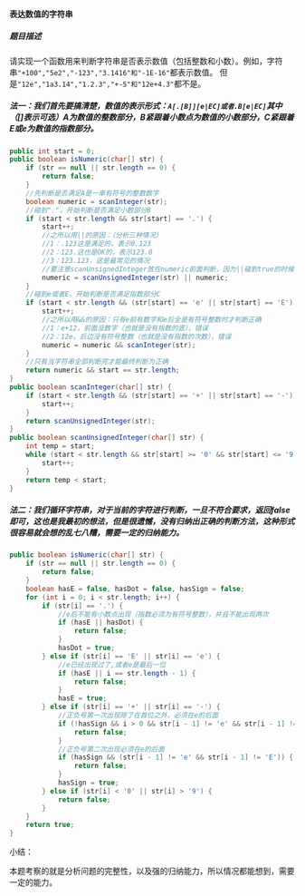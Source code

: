 #### 表达数值的字符串

##### 题目描述

请实现一个函数用来判断字符串是否表示数值（包括整数和小数）。例如，字符串`"+100","5e2","-123","3.1416"和"-1E-16"`都表示数值。 但是`"12e","1a3.14","1.2.3","+-5"和"12e+4.3"`都不是。

<!--more-->

##### 法一：我们首先要搞清楚，数值的表示形式：`A[.[B]][e|EC]或者.B[e|EC]`其中（[]表示可选）A为数值的整数部分，B紧跟着小数点为数值的小数部分，C紧跟着E或e为数值的指数部分。

```java
public int start = 0;
public boolean isNumeric(char[] str) {
    if (str == null || str.length == 0) {
        return false;
    }
    //先判断是否满足A是一串有符号的整数数字
    boolean numeric = scanInteger(str);
    //碰到"."，开始判断是否满足小数部分B
    if (start < str.length && str[start] == '.') {
        start++;
        //之所以用||的原因：（分析三种情况）
        //1：.123这是满足的，表示0.123
        //2：123.这也是OK的，表示123.0
        //3：123.123，这是最常见的情况
        //要注意scanUnsignedInteger放在numeric前面判断，因为||碰到true的时候自动断掉后边的判断
        numeric = scanUnsignedInteger(str) || numeric;
    }
    //碰到e或者E，开始判断是否满足指数部分C
    if (start < str.length && (str[start] == 'e' || str[start] == 'E')) {
        start++;
        //之所以用&&的原因：只有e前有数字和e后全是有符号整数时才判断正确
        //1：e+12，前面没数字（也就是没有指数的底），错误
        //2：12e，后边没有符号整数（也就是没有指数的次数），错误
        numeric = numeric && scanInteger(str);
    }
    //只有当字符串全部判断完才能最终判断为正确
    return numeric && start == str.length;
}
public boolean scanInteger(char[] str) {
    if (start < str.length && (str[start] == '+' || str[start] == '-')) {
        start++;
    }
    return scanUnsignedInteger(str);
}
public boolean scanUnsignedInteger(char[] str) {
    int temp = start;
    while (start < str.length && str[start] >= '0' && str[start] <= '9') {
        start++;
    }
    return temp < start;
}
```

##### 法二：我们循环字符串，对于当前的字符进行判断，一旦不符合要求，返回false即可，这也是我最初的想法，但是很遗憾，没有归纳出正确的判断方法，这种形式很容易就会想的乱七八糟，需要一定的归纳能力。

```java
public boolean isNumeric(char[] str) {
    if (str == null || str.length == 0) {
        return false;
    }
    boolean hasE = false, hasDot = false, hasSign = false;
    for (int i = 0; i < str.length; i++) {
        if (str[i] == '.') {
            //e后不能有小数点出现（指数必须为有符号整数），并且不能出现两次
            if (hasE || hasDot) {
                return false;
            }
            hasDot = true;
        } else if (str[i] == 'E' || str[i] == 'e') {
            //e已经出现过了,或者e是最后一位
            if (hasE || i == str.length - 1) {
                return false;
            }
            hasE = true;
        } else if (str[i] == '+' || str[i] == '-') {
            //正负号第一次出现除了在首位之外，必须在e的后面
            if (!hasSign && i > 0 && str[i - 1] != 'e' && str[i - 1] != 'E') {
                return false;
            }
            //正负号第二次出现必须在e的后面
            if (hasSign && (str[i - 1] != 'e' && str[i - 1] != 'E')) {
                return false;
            }
            hasSign = true;
        } else if (str[i] < '0' || str[i] > '9') {
            return false;
        }
    }
    return true;
}
```

小结：

本题考察的就是分析问题的完整性，以及强的归纳能力，所以情况都能想到，需要一定的能力。